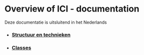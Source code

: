 # Overview of ICI - documentation

Deze documentatie is uitsluitend in het Nederlands

- ### [Structuur en technieken](ici/struct_tech/)
- ### [Classes](ici/classes/)